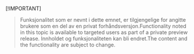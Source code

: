  [!IMPORTANT]
> <span data-ttu-id="3cba9-101">Funksjonalitet som er nevnt i dette emnet, er tilgjengelige for angitte brukere som en del av en privat forhåndsversjon.</span><span class="sxs-lookup"><span data-stu-id="3cba9-101">Functionality noted in this topic is available to targeted users as part of a private preview release.</span></span> <span data-ttu-id="3cba9-102">Innholdet og funksjonaliteten kan bli endret.</span><span class="sxs-lookup"><span data-stu-id="3cba9-102">The content and the functionality are subject to change.</span></span> 
